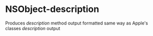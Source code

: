 # NSObject-description
Produces *description* method output formatted same way as Apple's classes *description* output
